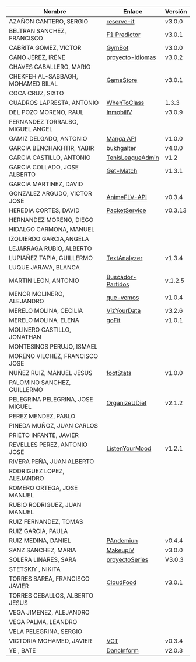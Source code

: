 | Nombre | Enlace | Versión |
|--------|--------|---------|
| AZAÑON CANTERO, SERGIO|[reserve-it](https://github.com/sergiocantero8/reserve-it) | v3.0.0 |
| BELTRAN SANCHEZ, FRANCISCO| [F1 Predictor](https://github.com/currobeltran/F1-Predictor) | v3.0.1 |
| CABRITA GOMEZ, VICTOR| [GymBot](https://github.com/torchu/GymBot) | v3.0.0 |
| CANO JEREZ, IRENE|  [proyecto-idiomas](https://github.com/irenecj/proyecto-idiomas) | v3.0.2 |
| CHAVES CABALLERO, MARIO| | |
| CHEKFEH AL-SABBAGH, MOHAMED BILAL| [GameStore](https://github.com/biilal1999/GameStore) | v3.0.1 |
| COCA CRUZ, SIXTO| | |
| CUADROS LAPRESTA, ANTONIO| [WhenToClass](https://github.com/antoniocuadros/WhenToClass) | 1.3.3 |
| DEL POZO MORENO, RAUL|[InmobilIV](https://github.com/rauldpm/InmobilIV)| v3.0.9|
| FERNANDEZ TORRALBO, MIGUEL ANGEL| | |
| GAMIZ DELGADO, ANTONIO |[Manga API](https://github.com/antoniogamiz/manga-api) | v1.0.0 |
| GARCIA BENCHAKHTIR, YABIR| [bukhgalter](https://github.com/yabirgb/bukhgalter) | v4.0.0|
| GARCIA CASTILLO, ANTONIO| [TenisLeagueAdmin](https://github.com/antOnioOnio/TenisLeagueAdmin) | v1.2 |
| GARCIA COLLADO, JOSE ALBERTO| [Get-Match](https://github.com/joseegc10/get-match) | v1.3.1 |
| GARCIA MARTINEZ, DAVID| | |
| GONZALEZ ARGUDO, VICTOR JOSE| [AnimeFLV-API](https://github.com/ByteVictor/AnimeFLV-API) | v0.3.4 |
| HEREDIA CORTES, DAVID| [PacketService](https://github.com/XDavid1999/PacketService) | v0.3.13 |
| HERNANDEZ MORENO, DIEGO| | |
| HIDALGO CARMONA, MANUEL| | |
| IZQUIERDO GARCIA,ANGELA| | |
| LEJARRAGA RUBIO, ALBERTO| | |
| LUPIAÑEZ TAPIA, GUILLERMO | [TextAnalyzer](https://github.com/guillelpnz/TextAnalyzer) | v1.3.4 |
| LUQUE JARAVA, BLANCA| | |
| MARTIN LEON, ANTONIO| [Buscador-Partidos](https://github.com/antonioml97/BuscadorPartidos) | v.1.2.5  |
| MENOR MOLINERO, ALEJANDRO| [que-vemos](https://github.com/AlexMenor/que-vemos) | v1.0.4 |
| MERELO MOLINA, CECILIA| [VizYourData](https://github.com/cecimerelo/VizYourData) | v3.2.6 |
| MERELO MOLINA, ELENA| [goFit](https://github.com/ElenaMerelo/goFit) | v1.0.1 |
| MOLINERO CASTILLO, JONATHAN| | |
| MONTESINOS PERUJO, ISMAEL| | |
| MORENO VILCHEZ, FRANCISCO JOSE| | |
| NUÑEZ RUIZ, MANUEL JESUS| [footStats](https://github.com/ManuelJNunez/footStats) | v1.0.0 |
| PALOMINO SANCHEZ, GUILLERMO| | |
| PELEGRINA PELEGRINA, JOSE MIGUEL| [OrganizeUDiet](https://github.com/josemip98/OrganizeUDiet) | v2.1.2 |
| PEREZ MENDEZ, PABLO| | |
| PINEDA MUÑOZ, JUAN CARLOS| | |
| PRIETO INFANTE, JAVIER| | |
| REVELLES PEREZ, ANTONIO JOSE|[ListenYourMood](https://github.com/AntonioRev/ListenYourMood) | v1.2.1 |
| RIVERA PEÑA, JUAN ALBERTO| | |
| RODRIGUEZ LOPEZ, ALEJANDRO| | |
| ROMERO ORTEGA, JOSE MANUEL| | |
| RUBIO RODRIGUEZ, JUAN MANUEL| | |
| RUIZ FERNANDEZ, TOMAS| | |
| RUIZ GARCIA, PAULA| | |
| RUIZ MEDINA, DANIEL| [PAndemiun](https://github.com/DanielRuizMed/PAndemium) | v0.4.4 |
| SANZ SANCHEZ, MARIA|[MakeupIV](https://github.com/mariasanzs/makeupIV) | v3.0.0 |
| SOLERA LINARES, SARA| [proyectoSeries](https://github.com/sarasolera/proyectoSeries) | V3.0.3 |
| STETSKIY , NIKITA| | |
| TORRES BAREA, FRANCISCO JAVIER|[CloudFood](https://github.com/FranToBa/CloudFood) |v3.0.1|
| TORRES CEBALLOS, ALBERTO JESUS| | |
| VEGA JIMENEZ, ALEJANDRO| | |
| VEGA PALMA, LEANDRO| | |
| VELA PELEGRINA, SERGIO| | |
| VICTORIA MOHAMED, JAVIER| [VGT](https://github.com/javizzyv/VideoGameTracker) | v0.3.4 |
| YE , BATE| [DancInform](https://github.com/WolfYe98/Proyecto_IV_Bate) | v2.0.3 |
